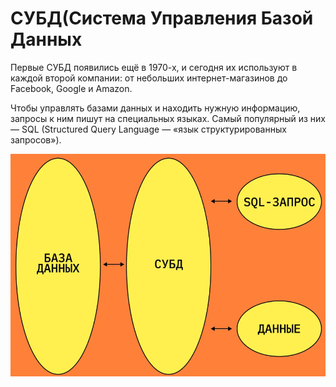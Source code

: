 # СУБД(Система Управления Базой Данных
Первые СУБД появились ещё в 1970-х, и сегодня их используют в каждой второй компании: от небольших интернет-магазинов до Facebook, Google и Amazon.

Чтобы управлять базами данных и находить нужную информацию, запросы к ним пишут на специальных языках. Самый популярный из них — SQL (Structured Query Language — «язык структурированных запросов»).

![Применение СУБД на практике](https://github.com/Barsuchek/SQL-theory/blob/main/Info/Photo/СУБД/Применение.png)